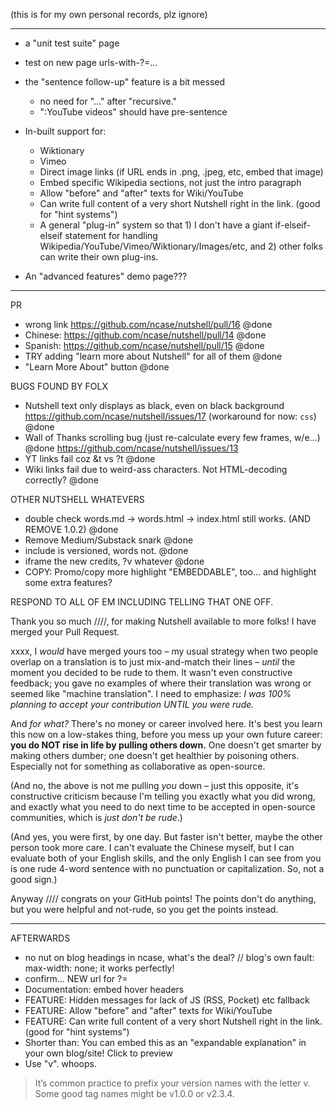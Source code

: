 (this is for my own personal records, plz ignore)

----------------------

* a "unit test suite" page
* test on new page urls-with-?=...
* the "sentence follow-up" feature is a bit messed
	* no need for "..." after "recursive."
   * ":YouTube videos" should have pre-sentence

* In-built support for:
	* Wiktionary
	* Vimeo
	* Direct image links (if URL ends in .png, .jpeg, etc, embed that image)
	* Embed specific Wikipedia sections, not just the intro paragraph
	* Allow "before" and "after" texts for Wiki/YouTube
	* Can write full content of a very short Nutshell right in the link. (good for "hint systems")
	* A general "plug-in" system so that 1) I don't have a giant if-elseif-elseif statement for handling Wikipedia/YouTube/Vimeo/Wiktionary/Images/etc, and 2) other folks can write their own plug-ins.

* An "advanced features" demo page???

--------------------

PR
* wrong link https://github.com/ncase/nutshell/pull/16 @done
* Chinese: https://github.com/ncase/nutshell/pull/14 @done
* Spanish: https://github.com/ncase/nutshell/pull/15 @done
* TRY adding "learn more about Nutshell" for all of them @done
* "Learn More About" button @done

BUGS FOUND BY FOLX
* Nutshell text only displays as black, even on black background
https://github.com/ncase/nutshell/issues/17
(workaround for now: `css`) @done
* Wall of Thanks scrolling bug (just re-calculate every few frames, w/e...) @done
https://github.com/ncase/nutshell/issues/13
* YT links fail coz &t vs ?t @done
* Wiki links fail due to weird-ass characters. Not HTML-decoding correctly? @done

OTHER NUTSHELL WHATEVERS
* double check words.md -> words.html -> index.html still works. (AND REMOVE 1.0.2) @done
* Remove Medium/Substack snark @done
* include is versioned, words not. @done
* iframe the new credits, ?v whatever @done
* COPY: Promo/copy more highlight "EMBEDDABLE", too... and highlight some extra features?


RESPOND TO ALL OF EM
INCLUDING TELLING THAT ONE OFF.

Thank you so much ////, for making Nutshell available to more folks! I have merged your Pull Request.

xxxx, I *would* have merged yours too – my usual strategy when two people overlap on a translation is to just mix-and-match their lines – *until* the moment you decided to be rude to them. It wasn't even constructive feedback; you gave no examples of where their translation was wrong or seemed like "machine translation". I need to emphasize: *I was 100% planning to accept your contribution UNTIL you were rude.*

And *for what?* There's no money or career involved here. It's best you learn this now on a low-stakes thing, before you mess up your own future career: **you do NOT rise in life by pulling others down.** One doesn't get smarter by making others dumber; one doesn't get healthier by poisoning others. Especially not for something as collaborative as open-source.

(And no, the above is not me pulling *you* down – just this opposite, it's constructive criticism because I'm telling you exactly what you did wrong, and exactly what you need to do next time to be accepted in open-source communities, which is *just don't be rude*.)

(And yes, you were first, by one day. But faster isn't better, maybe the other person took more care. I can't evaluate the Chinese myself, but I can evaluate both of your English skills, and the only English I can see from you is one rude 4-word sentence with no punctuation or capitalization. So, not a good sign.)

Anyway //// congrats on your GitHub points! The points don't do anything, but you were helpful and not-rude, so you get the points instead.


------------------------

AFTERWARDS
* no nut on blog headings in ncase, what's the deal? // blog's own fault: max-width: none; it works perfectly!
* confirm... NEW url for ?=
* Documentation: embed hover headers
* FEATURE: Hidden messages for lack of JS (RSS, Pocket) etc fallback
* FEATURE: Allow "before" and "after" texts for Wiki/YouTube
* FEATURE: Can write full content of a very short Nutshell right in the link. (good for "hint systems")
* Shorter than: You can embed this as an "expandable explanation" in your own blog/site! Click to preview
* Use "v". whoops.

> It’s common practice to prefix your version names with the letter v. Some good tag names might be v1.0.0 or v2.3.4.
